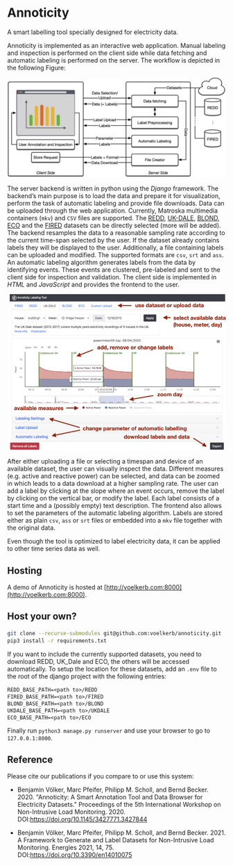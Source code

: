 # Annoticity

A smart labelling tool specially designed for electricity data.


Annoticity is implemented as an interactive web application. Manual labeling and inspection is performed on the client side while data fetching and automatic labeling is performed on the server. The workflow is depicted in the following Figure:

<img src="/docu/figures/flow.jpg">

The server backend is written in python using the _Django_ framework. The backend’s main purpose is to load the data and prepare it for visualization, perform the task of automatic labeling and provide file downloads. Data can be uploaded through the web application. Currently, Matroska multimedia containers (```mkv```) and ```CSV``` files are supported. The [REDD](http://redd.csail.mit.edu), [UK-DALE](https://data.ukedc.rl.ac.uk/browse/edc/efficiency/residential/EnergyConsumption/Domestic/UK-DALE-2017/ReadMe_DALE-2017.html), [BLOND](https://mediatum.ub.tum.de/1375836), [ECO](https://www.vs.inf.ethz.ch/res/show.html?what=eco-data) and the [FIRED](https://github.com/voelkerb/FIRED_dataset_helper) datasets can be directly selected (more will be added). The backend resamples the data to a reasonable sampling rate according to the current time-span selected by the user. If the dataset already contains labels they will be displayed to the user. Additionally, a file containing labels can be uploaded and modified. The supported formats are ```csv```, ```srt``` and ```ass```. An automatic labeling algorithm generates labels from the data by identifying events. These events are clustered, pre-labeled and sent to the client side for inspection and validation.
The client side is implemented in _HTML_ and _JavaScript_ and provides the frontend to the user. 

<img src="/docu/figures/gui.jpg">

After either uploading a file or selecting a timespan and device of an available dataset, the user can visually inspect the data. Different measures (e.g. active and reactive power) can be selected, and data can be zoomed in which leads to a data download at a higher sampling rate. The user can add a label by clicking at the slope where an event occurs, remove the label by clicking on the vertical bar, or modify the label. Each label consists of a start time and a (possibly empty) text description. The frontend also allows to set the parameters of the automatic labeling algorithm. Labels are stored either as plain ```csv```, ```ass``` or ```srt``` files or embedded into a ```mkv``` file together with the original data.

Even though the tool is optimized to label electricity data, it can be applied to other time series data as well.

## Hosting
A demo of Annoticity is hosted at [http://voelkerb.com:8000](http://voelkerb.com:8000).

## Host your own?
```bash
git clone --recurse-submodules git@github.com:voelkerb/annoticity.git
pip3 install -r requirements.txt
```
If you want to include the currently supported datasets, you need to download REDD, UK_Dale and ECO, the others will be accessed automatically.
To setup the location for these datasets, add an `.env` file to the root of the django project with the following entries:
```
REDD_BASE_PATH=<path to>/REDD
FIRED_BASE_PATH=<path to>/FIRED
BLOND_BASE_PATH=<path to>/BLOND
UKDALE_BASE_PATH=<path to>/UKDALE
ECO_BASE_PATH=<path to>/ECO
```
Finally run `python3 manage.py runserver` and use your browser to go to `127.0.0.1:8000`.


## Reference

Please cite our publications if you compare to or use this system:

* Benjamin Völker, Marc Pfeifer, Philipp M. Scholl, and Bernd Becker. 2020. "Annoticity: A Smart Annotation Tool and Data Browser for Electricity Datasets." Proceedings of the 5th International Workshop on Non-Intrusive Load Monitoring. 2020. DOI:https://doi.org/10.1145/3427771.3427844

* Benjamin Völker, Marc Pfeifer, Philipp M. Scholl, and Bernd Becker. 2021. A Framework to Generate and Label Datasets for Non-Intrusive Load Monitoring. Energies 2021, 14, 75. DOI:https://doi.org/10.3390/en14010075
